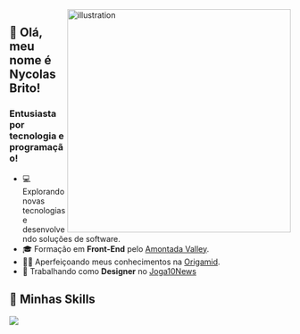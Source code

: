 <img src="https://github.com/devnycolas/devnycolas/assets/143043571/9f97fb7d-e28b-4891-a1bc-42805ddb24fe" alt="illustration" min-width="400px" max-width="400px" width="400px" align="right">

## 👦 Olá, meu nome é <strong>Nycolas Brito!</strong>
<h3> Entusiasta por tecnologia e programação!</h3>

- 💻 Explorando novas tecnologias e desenvolvendo soluções de software.
- 🎓 Formação em **Front-End** pelo <a href="https://www.amontadavalley.com.br">Amontada Valley</a>.
- 👨‍💻 Aperfeiçoando meus conhecimentos na <a href="https://www.origamid.com/">Origamid</a>.
- 💼 Trabalhando como **Designer** no <a href="https://joga10news.com/">Joga10News</a>

## 🚀 Minhas Skills

<p align="left">
  <a href="https://skillicons.dev">
    <img src="https://skillicons.dev/icons?i=html,css,js,react,ts,python,django" />
  </a>
</p>



